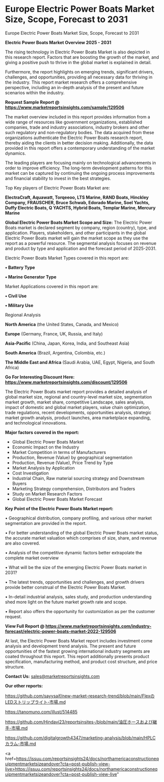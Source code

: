 # Europe Electric Power Boats Market Size, Scope, Forecast to 2031
Europe Electric Power Boats Market Size, Scope, Forecast to 2031

<Strong> Electric Power Boats Market Overview 2025 - 2031</strong>

The rising technology in Electric Power Boats Market is also depicted in this research report. Factors that are boosting the growth of the market, and giving a positive push to thrive in the global market is explained in detail.

Furthermore, the report highlights on emerging trends, significant drivers, challenges, and opportunities, providing all necessary data for thriving in the industry. This report market research offers a comprehensive perspective, including an in-depth analysis of the present and future scenarios within the industry.

<strong>Request Sample Report @ <a href=https://www.marketreportsinsights.com/sample/129506>https://www.marketreportsinsights.com/sample/129506</a></strong>

The market overview included in this report provides information from a wide range of resources like government organizations, established companies, trade and industry associations, industry brokers and other such regulatory and non-regulatory bodies. The data acquired from these organizations authenticate the Electric Power Boats research report, thereby aiding the clients in better decision making. Additionally, the data provided in this report offers a contemporary understanding of the market dynamics.

The leading players are focusing mainly on technological advancements in order to improve efficiency. The long-term development patterns for this market can be captured by continuing the ongoing process improvements and financial stability to invest in the best strategies.

Top Key players of Electric Power Boats Market are:

<strong>ElectraCraft, Aquawatt, Torqeeoo, LTS Marine, RAND Boats, Hinckley Company, FRAUSCHER, Bruce Schwab, Edorado Marine, Soel Yachts, Duffy Electric Boats, Q YACHTS, Hybrid Boats, Templar Marine, Mercury Marine</strong>

<strong><b>Global Electric Power Boats Market Scope and Size:</b></strong>
The Electric Power Boats market is declared segment by company, region (country), type, and application. Players, stakeholders, and other participants in the global Electric Power Boats market will gain the market scope as they use the report as a powerful resource. The segmental analysis focuses on revenue and product by type and application and the forecast period of 2025-2031.

Electric Power Boats Market Types covered in this report are:

<strong>• Battery Type

• Marine Generator Type</strong>

Market Applications covered in this report are:

<strong>• Civil Use

• Military Use</strong> 

Regional Analysis

<strong>North America</strong> (the United States, Canada, and Mexico)

<strong>Europe</strong> (Germany, France, UK, Russia, and Italy)

<strong>Asia-Pacific</strong> (China, Japan, Korea, India, and Southeast Asia)

<strong>South America</strong> (Brazil, Argentina, Colombia, etc.)

<strong>The Middle East and Africa</strong> (Saudi Arabia, UAE, Egypt, Nigeria, and South Africa)

<strong>Go For Interesting Discount Here: <a href=https://www.marketreportsinsights.com/discount/129506>https://www.marketreportsinsights.com/discount/129506</a></strong>

The Electric Power Boats market report provides a detailed analysis of global market size, regional and country-level market size, segmentation market growth, market share, competitive Landscape, sales analysis, impact of domestic and global market players, value chain optimization, trade regulations, recent developments, opportunities analysis, strategic market growth analysis, product launches, area marketplace expanding, and technological innovations.

<strong><b>Major factors covered in the report:</b></strong>
<ul>
  <li>Global Electric Power Boats Market </li>
  <li>Economic Impact on the Industry</li>
  <li>Market Competition in terms of Manufacturers</li>
  <li>Production, Revenue (Value) by geographical segmentation</li>
  <li>Production, Revenue (Value), Price Trend by Type</li>
  <li>Market Analysis by Application</li>
  <li>Cost Investigation</li>
  <li>Industrial Chain, Raw material sourcing strategy and Downstream Buyers</li>
  <li>Marketing Strategy comprehension, Distributors and Traders</li>
  <li>Study on Market Research Factors</li>
  <li>Global Electric Power Boats Market Forecast</li>
</ul>

<strong><b>Key Point of the Electric Power Boats Market report:</b></strong>

• Geographical distribution, company profiling, and various other market segmentation are provided in the report.

• For better understanding of the global Electric Power Boats market status, the accurate market valuation which comprises of size, share, and revenue are also covered.

• Analysis of the competitive dynamic factors better extrapolate the complete market overview

• What will be the size of the emerging Electric Power Boats market in 2031?

• The latest trends, opportunities and challenges, and growth drivers provide better construal of the Electric Power Boats Market.

• In-detail industrial analysis, sales study, and production understanding shed more light on the future market growth rate and scope.

• Report also offers the opportunity for customization as per the customer request.

<strong><b>View Full Report @ <a href=https://www.marketreportsinsights.com/industry-forecast/electric-power-boats-market-2022-129506>https://www.marketreportsinsights.com/industry-forecast/electric-power-boats-market-2022-129506</a></b></strong>


At last, the Electric Power Boats Market report includes investment come analysis and development trend analysis. The present and future opportunities of the fastest growing international industry segments are coated throughout this report. This report additionally presents product specification, manufacturing method, and product cost structure, and price structure.

<strong>Contact Us:</strong>
sales@marketreportsinsights.com

<strong>Our other reports:</strong>

<a href=https://github.com/sayysaif/new-market-research-trend/blob/main/FlexのLEDストリップライト-市場.md>https://github.com/sayysaif/new-market-research-trend/blob/main/FlexのLEDストリップライト-市場.md</a>

<a href=https://tanomuno.com/illust/514485>https://tanomuno.com/illust/514485</a>

<a href=https://github.com/Hindavi23/reportsinsites-/blob/main/油圧ホースおよび継手-市場.md>https://github.com/Hindavi23/reportsinsites-/blob/main/油圧ホースおよび継手-市場.md</a>

<a href=https://github.com/digitalgrowth4347/marketing-analysis/blob/main/HPLCカラム-市場.md>https://github.com/digitalgrowth4347/marketing-analysis/blob/main/HPLCカラム-市場.md</a>

<a href=https://issuu.com/reportsinsights24/docs/northamericaconstructionequipmentmarketsizeandover?cta=post-publish-view-live>https://issuu.com/reportsinsights24/docs/northamericaconstructionequipmentmarketsizeandover?cta=post-publish-view-live</a>"
